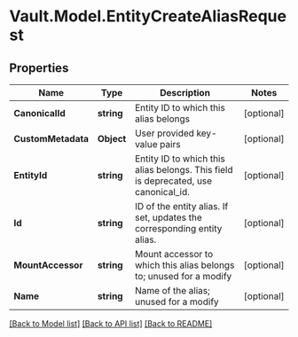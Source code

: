 # Vault.Model.EntityCreateAliasRequest

## Properties

Name | Type | Description | Notes
------------ | ------------- | ------------- | -------------
**CanonicalId** | **string** | Entity ID to which this alias belongs | [optional] 
**CustomMetadata** | **Object** | User provided key-value pairs | [optional] 
**EntityId** | **string** | Entity ID to which this alias belongs. This field is deprecated, use canonical_id. | [optional] 
**Id** | **string** | ID of the entity alias. If set, updates the corresponding entity alias. | [optional] 
**MountAccessor** | **string** | Mount accessor to which this alias belongs to; unused for a modify | [optional] 
**Name** | **string** | Name of the alias; unused for a modify | [optional] 

[[Back to Model list]](../README.md#documentation-for-models) [[Back to API list]](../README.md#documentation-for-api-endpoints) [[Back to README]](../README.md)


